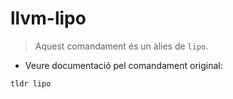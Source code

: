 # llvm-lipo

> Aquest comandament és un àlies de `lipo`.

- Veure documentació pel comandament original:

`tldr lipo`
